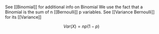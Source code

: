 See [[Binomial]] for additional info on Binomial
We use the fact that a Binomial is the sum of n [[Bernoulli]] p variables.
See [[Variance Bernoulli]] for its [[Variance]]

$$Var(X) = np(1-p)$$


